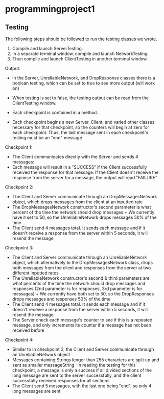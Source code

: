 # programmingproject1

## Testing
The following steps should be followed to run the testing classes we wrote.
1. Compile and launch ServerTesting.
2. In a separate terminal window, compile and launch NetworkTesting
2. Then compile and launch ClientTesting in another terminal window.

Output:
+ in the Server, UnreliableNetwork, and DropResponse classes there is a boolean
testing, which can be set to true to see more output (will work on)
+ When testing is set to false, the testing output can be read from the ClientTesting window.

+ Each checkpoint is contained in a method.  
+ Each checkpoint begins a new Server, Client, and varied other classes necessary for that checkpoint, so the counters will begin at zero for each checkpoint. Thus, the last message sent in each checkpoint's testing must be an "end" message

Checkpoint 1:
- The Client communicates directly with the Server and sends 4 messages:
- Each message will result in a "SUCCESS" if the Client successfully received the response for that message. If the Client doesn't receive the response from the server for a message, the output will read "FAILURE"

Checkpoint 2:
- The Client and Server communicate through an DropMessagesNetwork object, which drops messages from the client at an inputted rate
- The DropMessagesNetwork constructor's second parameter is what percent of the time the network should drop messages
      + We currently have it set to 50, so the UnreliableNetwork drops messages 50% of the time
- The Client send 4 messages total. It sends each message and if it doesn't receive a response from the server within 5 seconds, it will resend the message

Checkpoint 3:
- The Client and Server communicate through an UnreliableNetwork object, which alternatively to the DropMessagesNetwork class, drops both messages from the client and responses from the server at two different inputted rates
- The UnreliableNetwork constructor's second & third parameters are what percents of the time the network should drop messages and responses (2nd parameter is for responses, 3rd parameter is for messages)
      + We currently have both set to 50, so the DropResponses drops messages and responses 50% of the time
- The Client send 4 messages total. It sends each message and if it doesn't receive a response from the server within 5 seconds, it will resend the message
- The Server check each message's counter to see if this is a repeated message, and only increments its counter if a message has not been received before

Checkpoint 4:
- Similar to in checkpoint 3, the Client and Server communicate through an UnreliableNetwork object
- Messages containing Strings longer than 255 characters are split up and sent as smaller messageString
-In reading the testing for this checkpoint, a message is only a success if all divided sections of the long message are sent to the server successfully, and the client successfully received responses for all sections
- The Client send 5 messages, with the last one being "end", so only 4 long messages are sent
